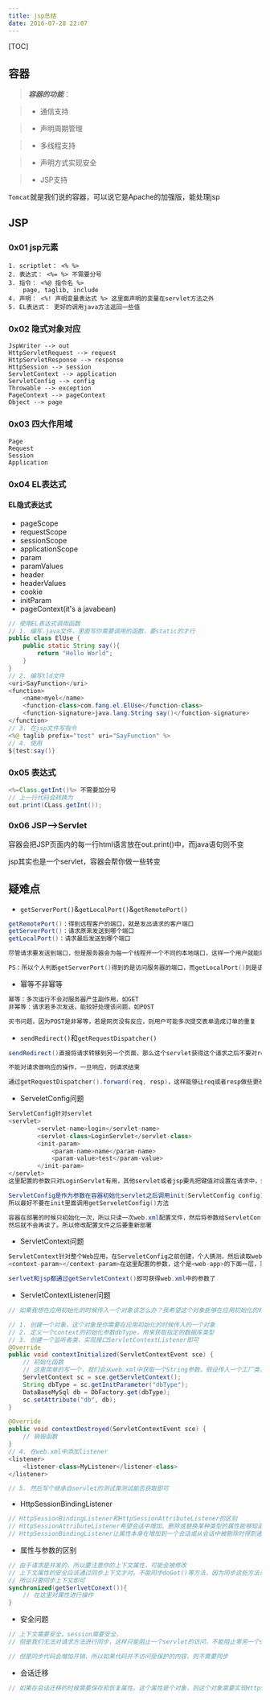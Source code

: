 ```yaml
---
title: jsp总结
date: 2016-07-28 22:07
---
```


[TOC]

## 容器
> ***容器的功能***：

> - 通信支持

> - 声明周期管理

> - 多线程支持

> - 声明方式实现安全

> - JSP支持

`Tomcat`就是我们说的容器，可以说它是Apache的加强版，能处理jsp

## JSP

### 0x01 jsp元素
    1. scriptlet： <% %>
    2. 表达式： <%= %> 不需要分号
    3. 指令： <%@ 指令名 %>
        page, taglib, include
    4. 声明： <%! 声明变量表达式 %> 这里面声明的变量在servlet方法之外
    5. EL表达式： 更好的调用java方法返回一些值
    
### 0x02 隐式对象对应
	JspWriter --> out
	HttpServletRequest --> request
	HttpServletResponse --> response
	HttpSession --> session
	ServletContext --> application
	ServletConfig --> config
	Throwable --> exception
	PageContext --> pageContext
	Object --> page

### 0x03 四大作用域
	Page
	Request
	Session
	Application

### 0x04 EL表达式

#### EL隐式表达式

- pageScope
- requestScope
- sessionScope
- applicationScope
- param
- paramValues
- header
- headerValues
- cookie
- initParam
- pageContext(it's a javabean)

```java
// 使用EL表达式调用函数
// 1. 编写.java文件，里面写你需要调用的函数，要static的才行
public class ElUse {
    public static String say(){
        return "Hello World";
    }
}
// 2. 编写tld文件
<uri>SayFunction</uri>
<function>
    <name>myel</name>
    <function-class>com.fang.el.ElUse</function-class>
    <function-signature>java.lang.String say()</function-signature>
</function>
// 3. 在jsp文件写指令
<%@ taglib prefix="test" uri="SayFunction" %>
// 4. 使用
${test:say()}
```

### 0x05 表达式
```java
<%=Class.getInt()%> 不需要加分号
// 上一行代码会转换为
out.print(CLass.getInt());
```

### 0x06 JSP-->Servlet

容器会把JSP页面内的每一行html语言放在out.print()中，而java语句则不变

jsp其实也是一个servlet，容器会帮你做一些转变

## 疑难点

- `getServerPort()`&`getLocalPort()`&`getRemotePort()`

```java
getRemotePort()：得到远程客户的端口，就是发出请求的客户端口
getServerPort()：请求原来发送到哪个端口
getLocalPort()：请求最后发送到哪个端口

尽管请求要发送到端口，但是服务器会为每一个线程开一个不同的本地端口，这样一个用户就能同时处理多个用户

PS：所以个人判断getServerPort()得到的是访问服务器的端口，而getLocalPort()则是该请求在服务器本地开的端口号
```
- 幂等不非幂等

```java
幂等：多次运行不会对服务器产生副作用，如GET
非幂等：请求若多次发送，能较好处理该问题，如POST

买书问题，因为POST是非幂等，若是网页没有反应，则用户可能多次提交表单造成订单的重复
```

- `sendRedirect()`和`getRequestDispatcher()`

```java
sendRedirect()直接将请求转移到另一个页面，那么这个servlet获得这个请求之后不要对resp或者req做更改（标记，我也不知道这么说对不对）。就算有更改在另一个页面也无法获得更改。

不能对请求做响应的操作，一旦响应，则请求结束

通过getRequestDispatcher().forward(req, resp)，这样能够让req或者resp做些更改再转移到另一个页面
```

- ServeletConfig问题

```java
ServletConfig针对servlet
<servlet>
        <servlet-name>login</servlet-name>
        <servlet-class>LoginServlet</servlet-class>
        <init-param>
            <param-name>name</param-name>
            <param-value>test</param-value>
        </init-param>
</servlet>
这里配置的参数只对LoginServlet有用，其他servlet或者jsp要先把键值对设置在请求中，然后转发请求

ServletConfig是作为参数在容器初始化servlet之后调用init(ServletConfig config)的时候才给的
所以最好不要在init里面调用getServeletConfig()方法

容器在部署的时候只初始化一次，所以只读一次web.xml配置文件，然后将参数给ServletConfig和ServletContext
然后就不会再读了。所以修改配置文件之后要重新部署
```

- ServletContext问题

```java
ServletContext针对整个Web应用，在ServeletConfig之前创建，个人猜测，然后读取web.xml中的键值对
<context-param></context-param>在这里配置的参数，这个是<web-app>的下面一层，范围大。所以所有servlet和jsp都可以获得

serlvet和jsp都通过getServletContext()即可获得web.xml中的参数了
```

- ServletContextListener问题

```java
// 如果我想在应用初始化的时候传入一个对象该怎么办？我希望这个对象能够在应用初始化的时候做一些事情，销毁的时候也做一些事情。

// 1. 创建一个对象，这个对象是你需要在应用初始化的时候传入的一个对象
// 2. 定义一个context的初始化参数dbType，用来获取指定的数据库类型
// 3. 创建一个监听者类，实现接口ServletContextListener即可
@Override
public void contextInitialized(ServletContextEvent sce) {
    // 初始化函数
    // 这里简单的写一个，我们会从web.xml中获取一个String参数，假设传入一个工厂类，然后返回需要的数据库连接
    ServletContext sc = sce.getServletContext();
    String dbType = sc.getInitParameter("dbType");
    DataBaseMySql db = DbFactory.get(dbType);
    sc.setAttribute("db", db);
}

@Override
public void contextDestroyed(ServletContextEvent sce) {
    // 销毁函数
}
// 4. 在web.xml中添加listener
<listener>
    <listener-class>MyListener</listener-class>
</listener>

// 5. 然后写个继承自servlet的测试类测试能否获取即可
```

- HttpSessionBindingListener

```java
// HttpSessionBindingListener和HttpSessionAttributeListener的区别
// HttpSessionAttributeListener希望会话中增加、删除或替换某种类型的属性能够知道
// HttpSessionBindingListener让属性本身在增加到一个会话或从会话中被删除时得到通知
```

- 属性与参数的区别

```java
// 由于请求是并发的，所以要注意你的上下文属性，可能会被修改
// 上下文属性的安全应该通过同步上下文才对。不能同步doGet()等方法，因为同步这些方法意味着你的应用一次只能接待一个用户，而且如果有另一个servlet也访问这个属性，就没有办法了。
// 所以只要同步上下文即可
synchronized(getSerlvetConext()){
    // 在这里对属性进行操作
}
```

- 安全问题

```java
// 上下文需要安全，session需要安全，
// 但是我们无法对请求方法进行同步，这样只能阻止一个servlet的访问，不能阻止零另一个servlet，所以我们要在方法内部对这些接口或者对象的实例化成员同步

// 但是同步代码会增加开销，所以如果代码并不访问受保护的内容，则不需要同步
```

- 会话迁移

```java
// 如果在会话迁移的时候需要保存和恢复属性。这个属性是个对象，则这个对象需要实现HttpSessionActivationListener
```
